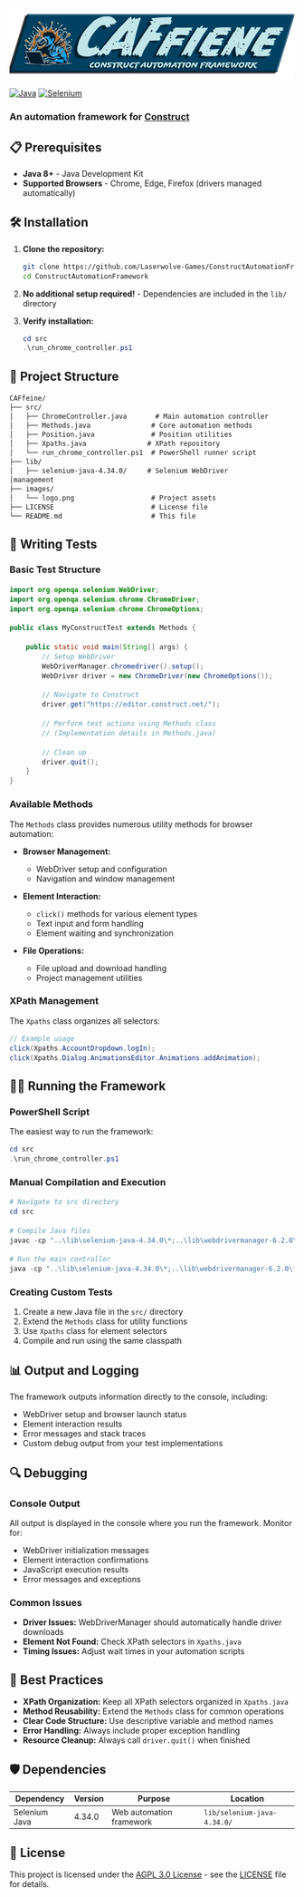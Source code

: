 ![CAFfiene Logo](images/logo.webp)

[![Java](https://img.shields.io/badge/Java-ED8B00?style=for-the-badge&logo=java&logoColor=white)](https://www.java.com/)
[![Selenium](https://img.shields.io/badge/Selenium-43B02A?style=for-the-badge&logo=selenium&logoColor=white)](https://www.selenium.dev/)


### An automation framework for [Construct](https://www.construct.net/)

## 📋 Prerequisites

- **Java 8+** - Java Development Kit
- **Supported Browsers** - Chrome, Edge, Firefox (drivers managed automatically)

## 🛠️ Installation

1. **Clone the repository:**
   ```bash
   git clone https://github.com/Laserwolve-Games/ConstructAutomationFramework.git
   cd ConstructAutomationFramework
   ```

2. **No additional setup required!** - Dependencies are included in the `lib/` directory

3. **Verify installation:**
   ```powershell
   cd src
   .\run_chrome_controller.ps1
   ```

## 📁 Project Structure

```
CAFfeine/
├── src/
│   ├── ChromeController.java       # Main automation controller
│   ├── Methods.java               # Core automation methods
│   ├── Position.java              # Position utilities
│   ├── Xpaths.java               # XPath repository
│   └── run_chrome_controller.ps1  # PowerShell runner script
├── lib/
│   ├── selenium-java-4.34.0/     # Selenium WebDriver
│management
├── images/
│   └── logo.png                   # Project assets
├── LICENSE                        # License file
└── README.md                      # This file
```

## 🧪 Writing Tests

### Basic Test Structure

```java
import org.openqa.selenium.WebDriver;
import org.openqa.selenium.chrome.ChromeDriver;
import org.openqa.selenium.chrome.ChromeOptions;

public class MyConstructTest extends Methods {

    public static void main(String[] args) {
        // Setup WebDriver
        WebDriverManager.chromedriver().setup();
        WebDriver driver = new ChromeDriver(new ChromeOptions());
        
        // Navigate to Construct
        driver.get("https://editor.construct.net/");
        
        // Perform test actions using Methods class
        // (Implementation details in Methods.java)
        
        // Clean up
        driver.quit();
    }
}
```

### Available Methods

The `Methods` class provides numerous utility methods for browser automation:

- **Browser Management:**
  - WebDriver setup and configuration
  - Navigation and window management

- **Element Interaction:**
  - `click()` methods for various element types
  - Text input and form handling
  - Element waiting and synchronization

- **File Operations:**
  - File upload and download handling
  - Project management utilities

### XPath Management

The `Xpaths` class organizes all selectors:

```java
// Example usage
click(Xpaths.AccountDropdown.logIn);
click(Xpaths.Dialog.AnimationsEditor.Animations.addAnimation);
```

## 🏃‍♂️ Running the Framework

### PowerShell Script

The easiest way to run the framework:

```powershell
cd src
.\run_chrome_controller.ps1
```

### Manual Compilation and Execution

```powershell
# Navigate to src directory
cd src

# Compile Java files
javac -cp "..\lib\selenium-java-4.34.0\*;..\lib\webdrivermanager-6.2.0\*" *.java

# Run the main controller
java -cp "..\lib\selenium-java-4.34.0\*;..\lib\webdrivermanager-6.2.0\*;." ChromeController
```

### Creating Custom Tests

1. Create a new Java file in the `src/` directory
2. Extend the `Methods` class for utility functions
3. Use `Xpaths` class for element selectors
4. Compile and run using the same classpath

## 📊 Output and Logging

The framework outputs information directly to the console, including:
- WebDriver setup and browser launch status
- Element interaction results
- Error messages and stack traces
- Custom debug output from your test implementations

## 🔍 Debugging

### Console Output

All output is displayed in the console where you run the framework. Monitor for:
- WebDriver initialization messages
- Element interaction confirmations
- JavaScript execution results
- Error messages and exceptions

### Common Issues

- **Driver Issues:** WebDriverManager should automatically handle driver downloads
- **Element Not Found:** Check XPath selectors in `Xpaths.java`
- **Timing Issues:** Adjust wait times in your automation scripts

## 📝 Best Practices

- **XPath Organization:** Keep all XPath selectors organized in `Xpaths.java`
- **Method Reusability:** Extend the `Methods` class for common operations
- **Clear Code Structure:** Use descriptive variable and method names
- **Error Handling:** Always include proper exception handling
- **Resource Cleanup:** Always call `driver.quit()` when finished

## 🛡️ Dependencies

| Dependency | Version | Purpose | Location |
|------------|---------|---------|----------|
| Selenium Java | 4.34.0 | Web automation framework | `lib/selenium-java-4.34.0/` |


## 📄 License

This project is licensed under the [AGPL 3.0 License](https://www.gnu.org/licenses/agpl-3.0.html.en) - see the [LICENSE](LICENSE) file for details.
